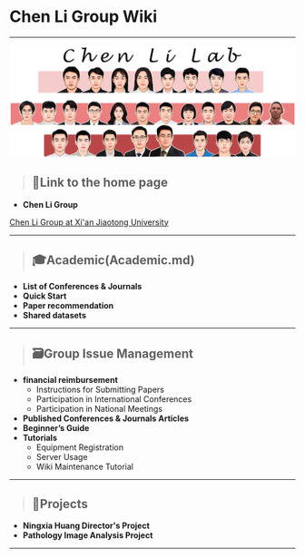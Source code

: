 # Chen Li Group Wiki

---

![image.png](pics/9cbc769e-4d99-480a-a8e6-cbee0e3d0bee.png)

> ## 🏢Link to the home page

- **Chen Li Group**


[Chen Li Group at Xi'an Jiaotong University](https://chenli.group/)

---

> ## 🎓**Academic**(Academic.md)

- **List of Conferences & Journals**
- **Quick Start**
- **Paper recommendation**
- **Shared datasets**

---

> ## 🗃️Group Issue Management

- **financial reimbursement**
    - Instructions for Submitting Papers
    - Participation in International Conferences
    - Participation in National Meetings
- **Published Conferences & Journals Articles**
- **Beginner’s Guide**
- **Tutorials**
    - Equipment Registration
    - Server Usage
    - Wiki Maintenance Tutorial

---

> ## 📁Projects

- **Ningxia Huang Director's Project**
- **Pathology Image Analysis Project**

---
